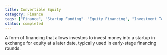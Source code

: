 ```yaml
---
title: Convertible Equity
category: Finance
tags: ["Finance", "Startup Funding", "Equity Financing", "Investment Terms"]
status: completed
---
```

A form of financing that allows investors to invest money into a startup in exchange for equity at a later date, typically used in early-stage financing rounds.